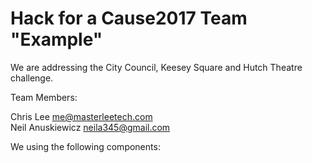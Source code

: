 # Hack for a Cause2017 Team "Example"

We are addressing the City Council, Keesey Square and Hutch Theatre challenge.

Team Members:

Chris Lee      me@masterleetech.com  
Neil Anuskiewicz neila345@gmail.com

We using the following components:


